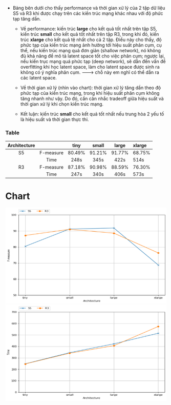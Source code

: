 - Bảng bên dưới cho thấy performance và thời gian xử lý của 2 tập dữ liệu S5 và R3 khi được chạy trên các kiến trúc mạng khác nhau với độ phức tạp tăng dần.
   - Về performance: kiến trúc **large** cho kết quả tốt nhất trên tập S5, kiến trúc **small** cho kết quả tốt nhất trên tập R3, trong khi đó, kiến trúc **xlarge** cho kết quả tệ nhất cho cả 2 tập. Điều này cho thấy, độ phức tạp của kiến trúc mạng ảnh hưởng tới hiệu suất phân cụm, cụ thể, nếu kiến trúc mạng quá đơn giản (shallow network), nó không đủ khả năng để mô tả latent space tốt cho việc phân cụm; ngược lại, nếu kiến trục mạng quá phức tạp (deep network), sẽ dẫn đến vấn đề overfitting khi học latent space, làm cho latent space được sinh ra không có ý nghĩa phân cụm. ---> chỗ này em nghĩ có thể dẫn ra các latent space.
   - Về thời gian xử lý (nhìn vào chart): thời gian xử lý tăng dần theo độ phức tạp của kiến trúc mạng, trong khi hiệu suất phân cụm không tăng nhanh như vậy. Do đó, cần cân nhắc tradeoff giữa hiệu suất và thời gian xử lý khi chọn kiến trúc mạng.

   - Kết luận: kiến trúc **small** cho kết quả tốt nhất nếu trung hòa 2 yếu tố là hiệu suất và thời gian thực thi.

### Table

|  Architecture|                | tiny        | small     | large      |   xlarge      |
:----------------:|:-----------:|:-----------:|:---------:|:----------:|:---------------
|S5      | F-measure            | 80.49%      |  91.21%   | 91.77%     | 68.75%        |
|        | Time                 | 248s        | 345s      | 422s       | 514s          |
|R3      | F-measure            | 87.18%      | 90.98%    | 88.59%     | 76.30%        |
|        | Time                 | 247s        | 340s      | 406s       | 573s          |


# Chart

<img src="img/archs_compare/s5r3_f1.png" width="600" height="300" />

<img src="img/archs_compare/s5r3_time.png" width="600" height="300" />


